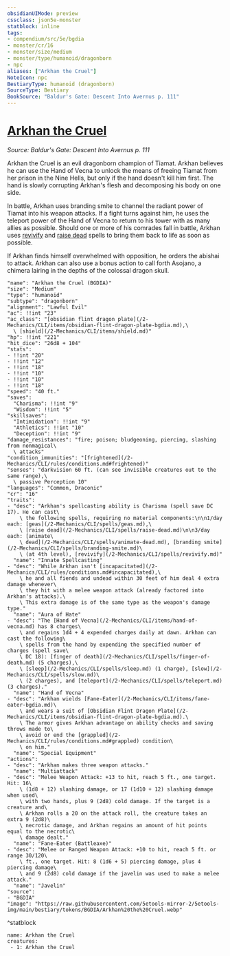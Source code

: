 ```yaml
---
obsidianUIMode: preview
cssclass: json5e-monster
statblock: inline
tags:
- compendium/src/5e/bgdia
- monster/cr/16
- monster/size/medium
- monster/type/humanoid/dragonborn
- npc
aliases: ["Arkhan the Cruel"]
NoteIcon: npc
BestiaryType: humanoid (dragonborn)
SourceType: Bestiary
BookSource: "Baldur's Gate: Descent Into Avernus p. 111"
---
```

# [Arkhan the Cruel](2-Mechanics/CLI/bestiary/npc/arkhan-the-cruel-bgdia.md)
*Source: Baldur's Gate: Descent Into Avernus p. 111*  

Arkhan the Cruel is an evil dragonborn champion of Tiamat. Arkhan believes he can use the Hand of Vecna to unlock the means of freeing Tiamat from her prison in the Nine Hells, but only if the hand doesn't kill him first. The hand is slowly corrupting Arkhan's flesh and decomposing his body on one side.

In battle, Arkhan uses branding smite to channel the radiant power of Tiamat into his weapon attacks. If a fight turns against him, he uses the teleport power of the Hand of Vecna to return to his tower with as many allies as possible. Should one or more of his comrades fall in battle, Arkhan uses [revivify](/2-Mechanics/CLI/spells/revivify.md) and [raise dead](/2-Mechanics/CLI/spells/raise-dead.md) spells to bring them back to life as soon as possible.

If Arkhan finds himself overwhelmed with opposition, he orders the abishai to attack. Arkhan can also use a bonus action to call forth Asojano, a chimera lairing in the depths of the colossal dragon skull.

```statblock
"name": "Arkhan the Cruel (BGDIA)"
"size": "Medium"
"type": "humanoid"
"subtype": "dragonborn"
"alignment": "Lawful Evil"
"ac": !!int "23"
"ac_class": "[obsidian flint dragon plate](/2-Mechanics/CLI/items/obsidian-flint-dragon-plate-bgdia.md),\
  \ [shield](/2-Mechanics/CLI/items/shield.md)"
"hp": !!int "221"
"hit_dice": "26d8 + 104"
"stats":
- !!int "20"
- !!int "12"
- !!int "18"
- !!int "10"
- !!int "10"
- !!int "18"
"speed": "40 ft."
"saves":
  "Charisma": !!int "9"
  "Wisdom": !!int "5"
"skillsaves":
  "Intimidation": !!int "9"
  "Athletics": !!int "10"
  "Deception": !!int "9"
"damage_resistances": "fire; poison; bludgeoning, piercing, slashing from nonmagical\
  \ attacks"
"condition_immunities": "[frightened](/2-Mechanics/CLI/rules/conditions.md#frightened)"
"senses": "darkvision 60 ft. (can see invisible creatures out to the same range),\
  \ passive Perception 10"
"languages": "Common, Draconic"
"cr": "16"
"traits":
- "desc": "Arkhan's spellcasting ability is Charisma (spell save DC 17). He can cast\
    \ the following spells, requiring no material components:\n\n1/day each: [geas](/2-Mechanics/CLI/spells/geas.md),\
    \ [raise dead](/2-Mechanics/CLI/spells/raise-dead.md)\n\n3/day each: [animate\
    \ dead](/2-Mechanics/CLI/spells/animate-dead.md), [branding smite](/2-Mechanics/CLI/spells/branding-smite.md)\
    \ (at 4th level), [revivify](/2-Mechanics/CLI/spells/revivify.md)"
  "name": "Innate Spellcasting"
- "desc": "While Arkhan isn't [incapacitated](/2-Mechanics/CLI/rules/conditions.md#incapacitated),\
    \ he and all fiends and undead within 30 feet of him deal 4 extra damage whenever\
    \ they hit with a melee weapon attack (already factored into Arkhan's attacks).\
    \ This extra damage is of the same type as the weapon's damage type."
  "name": "Aura of Hate"
- "desc": "The [Hand of Vecna](/2-Mechanics/CLI/items/hand-of-vecna.md) has 8 charges\
    \ and regains 1d4 + 4 expended charges daily at dawn. Arkhan can cast the following\
    \ spells from the hand by expending the specified number of charges (spell save\
    \ DC 18): [finger of death](/2-Mechanics/CLI/spells/finger-of-death.md) (5 charges),\
    \ [sleep](/2-Mechanics/CLI/spells/sleep.md) (1 charge), [slow](/2-Mechanics/CLI/spells/slow.md)\
    \ (2 charges), and [teleport](/2-Mechanics/CLI/spells/teleport.md) (3 charges)."
  "name": "Hand of Vecna"
- "desc": "Arkhan wields [Fane-Eater](/2-Mechanics/CLI/items/fane-eater-bgdia.md)\
    \ and wears a suit of [Obsidian Flint Dragon Plate](/2-Mechanics/CLI/items/obsidian-flint-dragon-plate-bgdia.md).\
    \ The armor gives Arkhan advantage on ability checks and saving throws made to\
    \ avoid or end the [grappled](/2-Mechanics/CLI/rules/conditions.md#grappled) condition\
    \ on him."
  "name": "Special Equipment"
"actions":
- "desc": "Arkhan makes three weapon attacks."
  "name": "Multiattack"
- "desc": "Melee Weapon Attack: +13 to hit, reach 5 ft., one target. Hit: 16\
    \ (1d8 + 12) slashing damage, or 17 (1d10 + 12) slashing damage when used\
    \ with two hands, plus 9 (2d8) cold damage. If the target is a creature and\
    \ Arkhan rolls a 20 on the attack roll, the creature takes an extra 9 (2d8)\
    \ necrotic damage, and Arkhan regains an amount of hit points equal to the necrotic\
    \ damage dealt."
  "name": "Fane-Eater (Battleaxe)"
- "desc": "Melee or Ranged Weapon Attack: +10 to hit, reach 5 ft. or range 30/120\
    \ ft., one target. Hit: 8 (1d6 + 5) piercing damage, plus 4 piercing damage\
    \ and 9 (2d8) cold damage if the javelin was used to make a melee attack."
  "name": "Javelin"
"source":
- "BGDIA"
"image": "https://raw.githubusercontent.com/5etools-mirror-2/5etools-img/main/bestiary/tokens/BGDIA/Arkhan%20the%20Cruel.webp"
```
^statblock

```encounter-table
name: Arkhan the Cruel
creatures:
 - 1: Arkhan the Cruel
```
